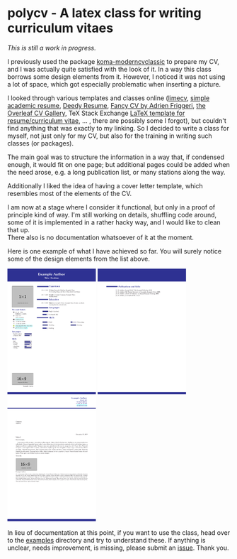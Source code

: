 # polycv - A latex class for writing curriculum vitaes

*This is still a work in progress.*

I previously used the package [koma-moderncvclassic](https://ctan.org/pkg/koma-moderncvclassic)
to prepare my CV, and I was actually quite satisfied with the look of it.
In a way this class borrows some design elements from it.
However, I noticed it was not using a lot of space, 
which got especially problematic when inserting a picture.

I looked through various templates and classes online
([limecv](https://github.com/opieters/limecv),
[simple academic resume](https://github.com/latex-ninja/simple-academic-resume),
[Deedy Resume](https://github.com/deedy/Deedy-Resume),
[Fancy CV by Adrien Friggeri](https://www.sharelatex.com/templates/cv-or-resume/fancy-cv),
[the Overleaf CV Gallery](https://www.overleaf.com/gallery/tagged/cv),
TeX Stack Exchange [LaTeX template for resume/curriculum vitae](https://tex.stackexchange.com/q/80/33413),
... , there are possibly some I forgot), 
but couldn't find anything that was exactly to my linking.
So I decided to write a class for myself, not just only for my CV,
but also for the training in writing such classes (or packages).

The main goal was to structure the information in a way that, 
if condensed enough, it would fit on one page; 
but additional pages could be added when the need arose, 
e.g. a long publication list, or many stations along the way.

Additionally I liked the idea of having a cover letter template,
which resembles most of the elements of the CV.

I am now at a stage where I consider it functional,
but only in a proof of principle kind of way.
I'm still working on details, shuffling code around, 
some of it is implemented in a rather hacky way, 
and I would like to clean that up.  
There also is no documentation whatsoever of it at the moment.

Here is one example of what I have achieved so far. 
You will surely notice some of the design elements from the list above.

<img src="examples/two-page-letter/main.page-1.png" alt-="CV" width="200"> <img src="examples/two-page-letter/main.page-2.png" alt-="CV (cont.)" width="200"> <img src="examples/two-page-letter/main.page-3.png" alt-="Cover Letter" width="200">

In lieu of documentation at this point, if you want to use the class, 
head over to the [examples](./examples) directory and try to understand these.
If anything is unclear, needs improvement, is missing,
please submit an [issue](https://github.com/polyluxus/polycv/issues).
Thank you.
